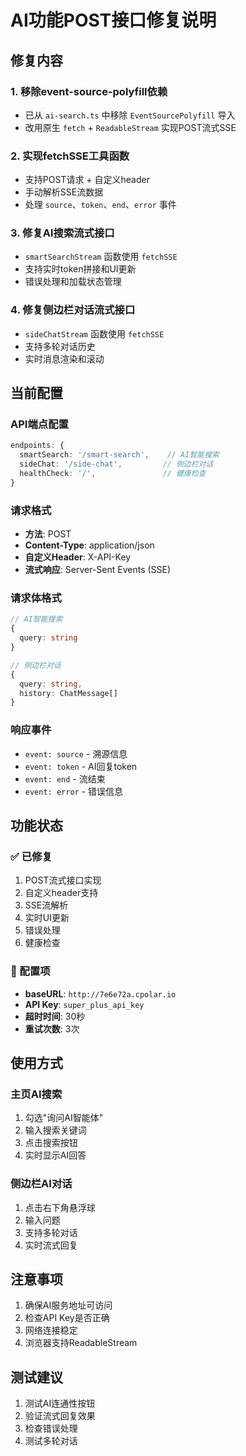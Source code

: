 # AI功能POST接口修复说明

## 修复内容

### 1. 移除event-source-polyfill依赖
- 已从 `ai-search.ts` 中移除 `EventSourcePolyfill` 导入
- 改用原生 `fetch` + `ReadableStream` 实现POST流式SSE

### 2. 实现fetchSSE工具函数
- 支持POST请求 + 自定义header
- 手动解析SSE流数据
- 处理 `source`、`token`、`end`、`error` 事件

### 3. 修复AI搜索流式接口
- `smartSearchStream` 函数使用 `fetchSSE`
- 支持实时token拼接和UI更新
- 错误处理和加载状态管理

### 4. 修复侧边栏对话流式接口
- `sideChatStream` 函数使用 `fetchSSE`
- 支持多轮对话历史
- 实时消息渲染和滚动

## 当前配置

### API端点配置
```typescript
endpoints: {
  smartSearch: '/smart-search',    // AI智能搜索
  sideChat: '/side-chat',         // 侧边栏对话
  healthCheck: '/',               // 健康检查
}
```

### 请求格式
- **方法**: POST
- **Content-Type**: application/json
- **自定义Header**: X-API-Key
- **流式响应**: Server-Sent Events (SSE)

### 请求体格式
```typescript
// AI智能搜索
{
  query: string
}

// 侧边栏对话
{
  query: string,
  history: ChatMessage[]
}
```

### 响应事件
- `event: source` - 溯源信息
- `event: token` - AI回复token
- `event: end` - 流结束
- `event: error` - 错误信息

## 功能状态

### ✅ 已修复
1. POST流式接口实现
2. 自定义header支持
3. SSE流解析
4. 实时UI更新
5. 错误处理
6. 健康检查

### 🔧 配置项
- **baseURL**: `http://7e6e72a.cpolar.io`
- **API Key**: `super_plus_api_key`
- **超时时间**: 30秒
- **重试次数**: 3次

## 使用方式

### 主页AI搜索
1. 勾选"询问AI智能体"
2. 输入搜索关键词
3. 点击搜索按钮
4. 实时显示AI回答

### 侧边栏AI对话
1. 点击右下角悬浮球
2. 输入问题
3. 支持多轮对话
4. 实时流式回复

## 注意事项

1. 确保AI服务地址可访问
2. 检查API Key是否正确
3. 网络连接稳定
4. 浏览器支持ReadableStream

## 测试建议

1. 测试AI连通性按钮
2. 验证流式回复效果
3. 检查错误处理
4. 测试多轮对话 